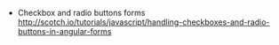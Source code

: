 * Checkbox and radio buttons forms     
http://scotch.io/tutorials/javascript/handling-checkboxes-and-radio-buttons-in-angular-forms